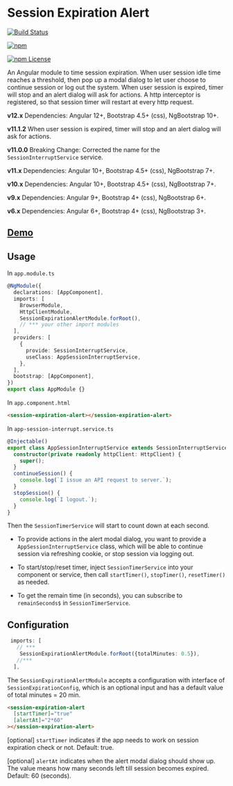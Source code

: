 # Session Expiration Alert

[![Build Status](https://img.shields.io/travis/changhuixu/session-expiration-alert/master.svg?label=Travis%20CI&style=flat-square)](https://travis-ci.org/changhuixu/session-expiration-alert)

[![npm](https://img.shields.io/npm/v/session-expiration-alert.svg?style=flat-square)](https://www.npmjs.com/package/session-expiration-alert)

[![npm License](https://img.shields.io/npm/l/session-expiration-alert.svg?style=flat-square)](https://github.com/changhuixu/session-expiration-alert/blob/master/LICENSE)

An Angular module to time session expiration. When user session idle time reaches a threshold, then pop up a modal dialog to let user choose to continue session or log out the system. When user session is expired, timer will stop and an alert dialog will ask for actions. A http interceptor is registered, so that session timer will restart at every http request.

**v12.x** Dependencies: Angular 12+, Bootstrap 4.5+ (css), NgBootstrap 10+.

**v11.1.2** When user session is expired, timer will stop and an alert dialog will ask for actions.

**v11.0.0** Breaking Change: Corrected the name for the `SessionInterruptService` service.

**v11.x** Dependencies: Angular 10+, Bootstrap 4.5+ (css), NgBootstrap 7+.

**v10.x** Dependencies: Angular 10+, Bootstrap 4.5+ (css), NgBootstrap 7+.

**v9.x** Dependencies: Angular 9+, Bootstrap 4+ (css), NgBootstrap 6+.

**v6.x** Dependencies: Angular 6+, Bootstrap 4+ (css), NgBootstrap 3+.

## [Demo](https://session-expiration-alert.netlify.com/)

## Usage

In `app.module.ts`

```typescript
@NgModule({
  declarations: [AppComponent],
  imports: [
    BrowserModule,
    HttpClientModule,
    SessionExpirationAlertModule.forRoot(),
    // *** your other import modules
  ],
  providers: [
    {
      provide: SessionInterruptService,
      useClass: AppSessionInterruptService,
    },
  ],
  bootstrap: [AppComponent],
})
export class AppModule {}
```

In `app.component.html`

```html
<session-expiration-alert></session-expiration-alert>
```

In `app-session-interrupt.service.ts`

```typescript
@Injectable()
export class AppSessionInterruptService extends SessionInterruptService {
  constructor(private readonly httpClient: HttpClient) {
    super();
  }
  continueSession() {
    console.log(`I issue an API request to server.`);
  }
  stopSession() {
    console.log(`I logout.`);
  }
}
```

Then the `SessionTimerService` will start to count down at each second.

- To provide actions in the alert modal dialog, you want to provide a `AppSessionInterruptService` class, which will be able to continue session via refreshing cookie, or stop session via logging out.

- To start/stop/reset timer, inject `SessionTimerService` into your component or service, then call `startTimer()`, `stopTimer()`, `resetTimer()` as needed.

- To get the remain time (in seconds), you can subscribe to `remainSeconds$` in `SessionTimerService`.

## Configuration

```typescript
 imports: [
   // ***
    SessionExpirationAlertModule.forRoot({totalMinutes: 0.5}),
   //***
  ],
```

The `SessionExpirationAlertModule` accepts a configuration with interface of `SessionExpirationConfig`, which is an optional input and has a default value of total minutes = 20 min.

```html
<session-expiration-alert
  [startTimer]="true"
  [alertAt]="2*60"
></session-expiration-alert>
```

[optional] `startTimer` indicates if the app needs to work on session expiration check or not. Default: true.

[optional] `alertAt` indicates when the alert modal dialog should show up. The value means how many seconds left till session becomes expired. Default: 60 (seconds).
